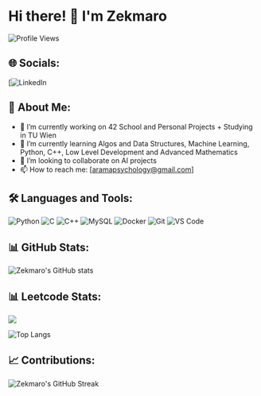 # Hi there! 👋 I'm Zekmaro

![Profile Views](https://komarev.com/ghpvc/?username=zekmaro&color=green)

## 🌐 Socials:
[![LinkedIn]((https://www.linkedin.com/in/andrey-arama-5a9521252/))

## 💼 About Me:
- 🔭 I’m currently working on 42 School and Personal Projects + Studying in TU Wien
- 🌱 I’m currently learning Algos and Data Structures, Machine Learning, Python, C++, Low Level Development and Advanced Mathematics
- 👯 I’m looking to collaborate on AI projects
- 📫 How to reach me: [aramapsychology@gmail.com]

## 🛠️ Languages and Tools:
![Python](https://img.shields.io/badge/Python-3776AB?style=for-the-badge&logo=python&logoColor=white)
![C](https://img.shields.io/badge/C-00599C?style=for-the-badge&logo=c&logoColor=white)
![C++](https://img.shields.io/badge/C++-00599C?style=for-the-badge&logo=c%2B%2B&logoColor=white)
![MySQL](https://img.shields.io/badge/MySQL-4479A1?style=for-the-badge&logo=mysql&logoColor=white)
![Docker](https://img.shields.io/badge/Docker-2496ED?style=for-the-badge&logo=docker&logoColor=white)
![Git](https://img.shields.io/badge/Git-F05032?style=for-the-badge&logo=git&logoColor=white)
![VS Code](https://img.shields.io/badge/VS%20Code-007ACC?style=for-the-badge&logo=visual-studio-code&logoColor=white)

## 📊 GitHub Stats:
![Zekmaro's GitHub stats](https://github-readme-stats.vercel.app/api?username=zekmaro&show_icons=true&theme=radical)

## 📊 Leetcode Stats:
![](https://leetcard.zekmaro.cool/zekmarocool?theme=light,unicorn)

![Top Langs](https://github-readme-stats.vercel.app/api/top-langs/?username=zekmaro&layout=compact&theme=radical)

## 📈 Contributions:
![Zekmaro's GitHub Streak](https://github-readme-streak-stats.herokuapp.com/?user=zekmaro&theme=radical)

<!--
**zekmaro/zekmaro** is a ✨ _special_ ✨ repository because its `README.md` (this file) appears on your GitHub profile.
You can click the Preview link to take a look at your changes.
-->
